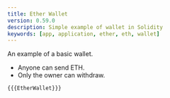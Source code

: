 ```yaml
---
title: Ether Wallet
version: 0.59.0
description: Simple example of wallet in Solidity
keywords: [app, application, ether, eth, wallet]
---
```


An example of a basic wallet.

- Anyone can send ETH.
- Only the owner can withdraw.

```solidity
{{{EtherWallet}}}
```
